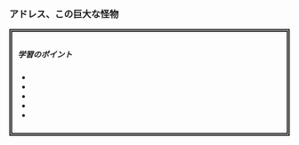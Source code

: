 ### アドレス、この巨大な怪物

<div style="padding: 10px; margin-bottom: 10px; border: 5px double;">
    <h5>学習のポイント</h5>
    <ul>
        <li></li>
        <li></li>
        <li></li>
        <li></li>
        <li></li>
    </ul>
</div>


